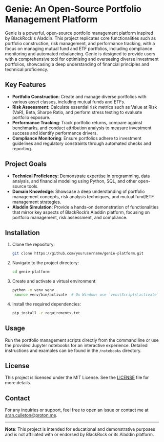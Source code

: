 # Genie: An Open-Source Portfolio Management Platform

Genie is a powerful, open-source portfolio management platform inspired by BlackRock's Aladdin. This project replicates core functionalities such as portfolio construction, risk management, and performance tracking, with a focus on managing mutual fund and ETF portfolios, including compliance monitoring and automated rebalancing. Genie is designed to provide users with a comprehensive tool for optimising and overseeing diverse investment portfolios, showcasing a deep understanding of financial principles and technical proficiency.

## Key Features

- **Portfolio Construction**: Create and manage diverse portfolios with various asset classes, including mutual funds and ETFs.
- **Risk Assessment**: Calculate essential risk metrics such as Value at Risk (VaR), Beta, Sharpe Ratio, and perform stress testing to evaluate portfolio exposure.
- **Performance Tracking**: Track portfolio returns, compare against benchmarks, and conduct attribution analysis to measure investment success and identify performance drivers.
- **Compliance Monitoring**: Ensure portfolios adhere to investment guidelines and regulatory constraints through automated checks and reporting.

## Project Goals

- **Technical Proficiency**: Demonstrate expertise in programming, data analysis, and financial modeling using Python, SQL, and other open-source tools.
- **Domain Knowledge**: Showcase a deep understanding of portfolio management concepts, risk analysis techniques, and mutual fund/ETF management strategies.
- **Aladdin Simulation**: Provide a hands-on demonstration of functionalities that mirror key aspects of BlackRock’s Aladdin platform, focusing on portfolio management, risk assessment, and compliance.

## Installation

1. Clone the repository:
   ```bash
   git clone https://github.com/yourusername/genie-platform.git
   ```
2. Navigate to the project directory:
   ```bash
   cd genie-platform
   ```
3. Create and activate a virtual environment:
   ```bash
   python -m venv venv
    source venv/bin/activate  # On Windows use `venv\Scripts\activate`
   ```
4. Install the required dependencies:
    ```bash
   pip install -r requirements.txt
    ```

## Usage

Run the portfolio management scripts directly from the command line or use the provided Jupyter notebooks for an interactive experience. Detailed instructions and examples can be found in the `/notebooks` directory.

## License

This project is licensed under the MIT License. See the [LICENSE](LICENSE) file for more details.


## Contact

For any inquiries or support, feel free to open an issue or contact me at aran.culleton@proton.me.

---

**Note**: This project is intended for educational and demonstrative purposes and is not affiliated with or endorsed by BlackRock or its Aladdin platform.
